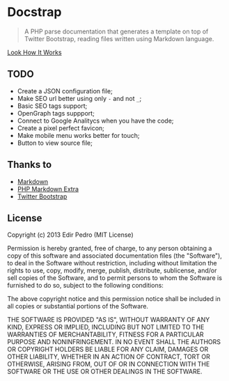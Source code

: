 Docstrap
==================================================

> A PHP parse documentation that generates a template on top of Twitter Bootstrap, reading files written using Markdown language.


[Look How It Works](http://hub.edirpedro.com.br/docstrap)


TODO
--------------------------------------------------

- Create a JSON configuration file;
- Make SEO url better using only `-` and not `_`;
- Basic SEO tags support;
- OpenGraph tags suppport;
- Connect to Google Analitycs when you have the code;
- Create a pixel perfect favicon;
- Make mobile menu works better for touch;
- Button to view source file;


Thanks to
--------------------------------------------------

- [Markdown](http://en.wikipedia.org/wiki/Markdown)
- [PHP Markdown Extra](http://michelf.ca/projects/php-markdown/extra/)
- [Twitter Bootstrap](http://twitter.github.com/bootstrap)


License
--------------------------------------------------

Copyright (c) 2013 Edir Pedro (MIT License)

Permission is hereby granted, free of charge, to any person obtaining a copy of this software and associated documentation files (the "Software"), to deal in the Software without restriction, including without limitation the rights to use, copy, modify, merge, publish, distribute, sublicense, and/or sell copies of the Software, and to permit persons to whom the Software is furnished to do so, subject to the following conditions:

The above copyright notice and this permission notice shall be included in all copies or substantial portions of the Software.

THE SOFTWARE IS PROVIDED "AS IS", WITHOUT WARRANTY OF ANY KIND, EXPRESS OR IMPLIED, INCLUDING BUT NOT LIMITED TO THE WARRANTIES OF MERCHANTABILITY, FITNESS FOR A PARTICULAR PURPOSE AND NONINFRINGEMENT. IN NO EVENT SHALL THE AUTHORS OR COPYRIGHT HOLDERS BE LIABLE FOR ANY CLAIM, DAMAGES OR OTHER LIABILITY, WHETHER IN AN ACTION OF CONTRACT, TORT OR OTHERWISE, ARISING FROM, OUT OF OR IN CONNECTION WITH THE SOFTWARE OR THE USE OR OTHER DEALINGS IN THE SOFTWARE.

